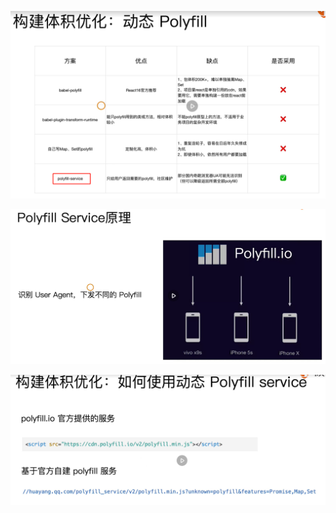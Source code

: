 ![2022110101](./imgs/2022110101.png)

![2022110102](./imgs/2022110102.png)

![2022110103](./imgs/2022110103.png)
